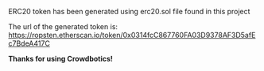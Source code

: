 ERC20 token has been generated using erc20.sol file found in this project

The url of the generated token is: https://ropsten.etherscan.io/token/0x0314fcC867760FA03D9378AF3D5afEc7BdeA417C

**Thanks for using Crowdbotics!**